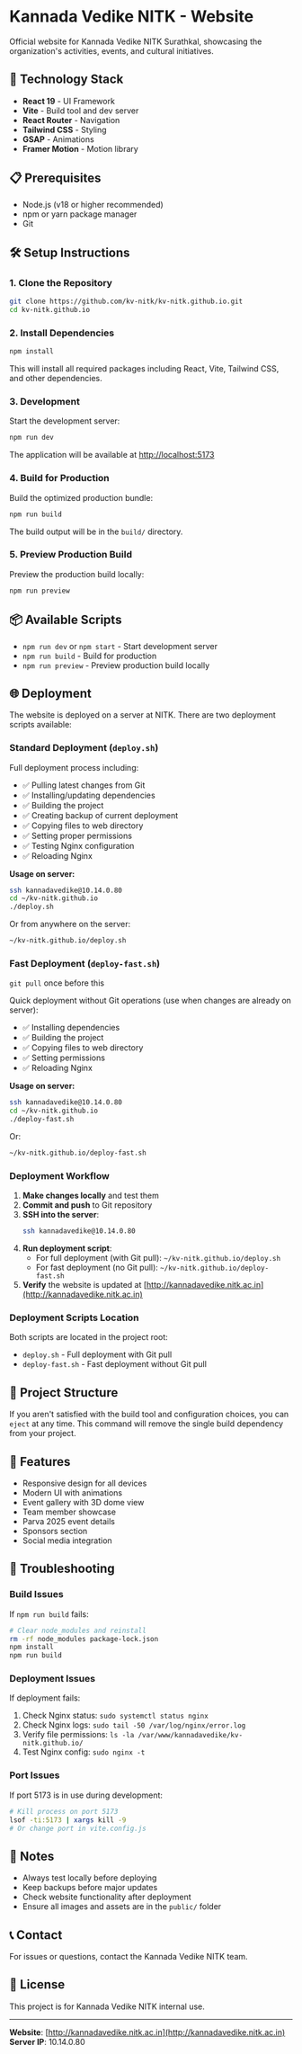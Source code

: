 # Kannada Vedike NITK - Website

Official website for Kannada Vedike NITK Surathkal, showcasing the organization's activities, events, and cultural initiatives.

## 🚀 Technology Stack

- **React 19** - UI Framework
- **Vite** - Build tool and dev server
- **React Router** - Navigation
- **Tailwind CSS** - Styling
- **GSAP** - Animations
- **Framer Motion** - Motion library

## 📋 Prerequisites

- Node.js (v18 or higher recommended)
- npm or yarn package manager
- Git

## 🛠️ Setup Instructions

### 1. Clone the Repository

```bash
git clone https://github.com/kv-nitk/kv-nitk.github.io.git
cd kv-nitk.github.io
```

### 2. Install Dependencies

```bash
npm install
```

This will install all required packages including React, Vite, Tailwind CSS, and other dependencies.

### 3. Development

Start the development server:

```bash
npm run dev
```

The application will be available at [http://localhost:5173](http://localhost:5173)

### 4. Build for Production

Build the optimized production bundle:

```bash
npm run build
```

The build output will be in the `build/` directory.

### 5. Preview Production Build

Preview the production build locally:

```bash
npm run preview
```

## 📦 Available Scripts

- `npm run dev` or `npm start` - Start development server
- `npm run build` - Build for production
- `npm run preview` - Preview production build locally

## 🌐 Deployment

The website is deployed on a server at NITK. There are two deployment scripts available:

### Standard Deployment (`deploy.sh`)

Full deployment process including:
- ✅ Pulling latest changes from Git
- ✅ Installing/updating dependencies
- ✅ Building the project
- ✅ Creating backup of current deployment
- ✅ Copying files to web directory
- ✅ Setting proper permissions
- ✅ Testing Nginx configuration
- ✅ Reloading Nginx

**Usage on server:**

```bash
ssh kannadavedike@10.14.0.80
cd ~/kv-nitk.github.io
./deploy.sh
```

Or from anywhere on the server:

```bash
~/kv-nitk.github.io/deploy.sh
```

### Fast Deployment (`deploy-fast.sh`)

`git pull` once before this

Quick deployment without Git operations (use when changes are already on server):
- ✅ Installing dependencies
- ✅ Building the project
- ✅ Copying files to web directory
- ✅ Setting permissions
- ✅ Reloading Nginx

**Usage on server:**

```bash
ssh kannadavedike@10.14.0.80
cd ~/kv-nitk.github.io
./deploy-fast.sh
```

Or:

```bash
~/kv-nitk.github.io/deploy-fast.sh
```

### Deployment Workflow

1. **Make changes locally** and test them
2. **Commit and push** to Git repository
3. **SSH into the server**:
   ```bash
   ssh kannadavedike@10.14.0.80
   ```
4. **Run deployment script**:
   - For full deployment (with Git pull): `~/kv-nitk.github.io/deploy.sh`
   - For fast deployment (no Git pull): `~/kv-nitk.github.io/deploy-fast.sh`
5. **Verify** the website is updated at [http://kannadavedike.nitk.ac.in](http://kannadavedike.nitk.ac.in)

### Deployment Scripts Location

Both scripts are located in the project root:
- `deploy.sh` - Full deployment with Git pull
- `deploy-fast.sh` - Fast deployment without Git pull

## 📁 Project Structure

If you aren't satisfied with the build tool and configuration choices, you can `eject` at any time. This command will remove the single build dependency from your project.

## 🎨 Features

- Responsive design for all devices
- Modern UI with animations
- Event gallery with 3D dome view
- Team member showcase
- Parva 2025 event details
- Sponsors section
- Social media integration

## 🔧 Troubleshooting

### Build Issues

If `npm run build` fails:
```bash
# Clear node_modules and reinstall
rm -rf node_modules package-lock.json
npm install
npm run build
```

### Deployment Issues

If deployment fails:
1. Check Nginx status: `sudo systemctl status nginx`
2. Check Nginx logs: `sudo tail -50 /var/log/nginx/error.log`
3. Verify file permissions: `ls -la /var/www/kannadavedike/kv-nitk.github.io/`
4. Test Nginx config: `sudo nginx -t`

### Port Issues

If port 5173 is in use during development:
```bash
# Kill process on port 5173
lsof -ti:5173 | xargs kill -9
# Or change port in vite.config.js
```

## 📝 Notes

- Always test locally before deploying
- Keep backups before major updates
- Check website functionality after deployment
- Ensure all images and assets are in the `public/` folder

## 📞 Contact

For issues or questions, contact the Kannada Vedike NITK team.

## 📄 License

This project is for Kannada Vedike NITK internal use.

---

**Website**: [http://kannadavedike.nitk.ac.in](http://kannadavedike.nitk.ac.in)  
**Server IP**: 10.14.0.80
